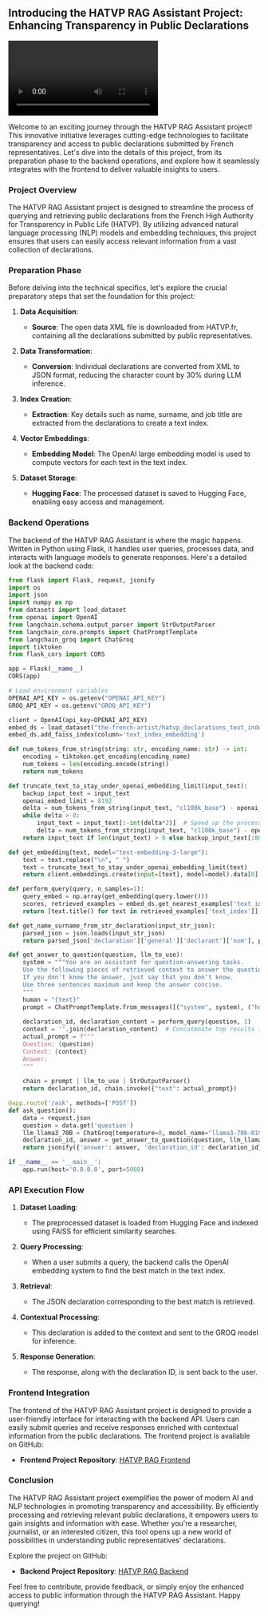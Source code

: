 ## Introducing the HATVP RAG Assistant Project: Enhancing Transparency in Public Declarations

![a gif](https://i.imgur.com/lTrqobh.mp4)

Welcome to an exciting journey through the HATVP RAG Assistant project! This innovative initiative leverages cutting-edge technologies to facilitate transparency and access to public declarations submitted by French representatives. Let's dive into the details of this project, from its preparation phase to the backend operations, and explore how it seamlessly integrates with the frontend to deliver valuable insights to users.

### Project Overview

The HATVP RAG Assistant project is designed to streamline the process of querying and retrieving public declarations from the French High Authority for Transparency in Public Life (HATVP). By utilizing advanced natural language processing (NLP) models and embedding techniques, this project ensures that users can easily access relevant information from a vast collection of declarations. 

### Preparation Phase

Before delving into the technical specifics, let's explore the crucial preparatory steps that set the foundation for this project:

1. **Data Acquisition**:
   - **Source**: The open data XML file is downloaded from HATVP.fr, containing all the declarations submitted by public representatives.
   
2. **Data Transformation**:
   - **Conversion**: Individual declarations are converted from XML to JSON format, reducing the character count by 30% during LLM inference.
   
3. **Index Creation**:
   - **Extraction**: Key details such as name, surname, and job title are extracted from the declarations to create a text index.
   
4. **Vector Embeddings**:
   - **Embedding Model**: The OpenAI large embedding model is used to compute vectors for each text in the text index.
   
5. **Dataset Storage**:
   - **Hugging Face**: The processed dataset is saved to Hugging Face, enabling easy access and management.

### Backend Operations

The backend of the HATVP RAG Assistant is where the magic happens. Written in Python using Flask, it handles user queries, processes data, and interacts with language models to generate responses. Here's a detailed look at the backend code:

```python
from flask import Flask, request, jsonify
import os
import json
import numpy as np
from datasets import load_dataset
from openai import OpenAI
from langchain.schema.output_parser import StrOutputParser
from langchain_core.prompts import ChatPromptTemplate
from langchain_groq import ChatGroq
import tiktoken
from flask_cors import CORS

app = Flask(__name__)
CORS(app)

# Load environment variables
OPENAI_API_KEY = os.getenv("OPENAI_API_KEY")
GROQ_API_KEY = os.getenv("GROQ_API_KEY")

client = OpenAI(api_key=OPENAI_API_KEY)
embed_ds = load_dataset("the-french-artist/hatvp_declarations_text_index_embeds", split='train')
embed_ds.add_faiss_index(column='text_index_embedding')

def num_tokens_from_string(string: str, encoding_name: str) -> int:
    encoding = tiktoken.get_encoding(encoding_name)
    num_tokens = len(encoding.encode(string))
    return num_tokens

def truncate_text_to_stay_under_openai_embedding_limit(input_text):
    backup_input_text = input_text
    openai_embed_limit = 8192
    delta = num_tokens_from_string(input_text, "cl100k_base") - openai_embed_limit
    while delta > 0:
        input_text = input_text[:-int(delta*2)]  # Speed up the process with factor 2
        delta = num_tokens_from_string(input_text, "cl100k_base") - openai_embed_limit
    return input_text if len(input_text) > 0 else backup_input_text[:8000]

def get_embedding(text, model="text-embedding-3-large"):
    text = text.replace("\n", " ")
    text = truncate_text_to_stay_under_openai_embedding_limit(text)
    return client.embeddings.create(input=[text], model=model).data[0].embedding

def perform_query(query, n_samples=1):
    query_embed = np.array(get_embedding(query.lower()))
    scores, retrieved_examples = embed_ds.get_nearest_examples('text_index_embedding', query_embed, k=n_samples)
    return [text.title() for text in retrieved_examples['text_index']], retrieved_examples['declaration_json']

def get_name_surname_from_str_declaration(input_str_json):
    parsed_json = json.loads(input_str_json)
    return parsed_json['declaration']['general']['declarant']['nom'], parsed_json['declaration']['general']['declarant']['prenom']

def get_answer_to_question(question, llm_to_use):
    system = """You are an assistant for question-answering tasks.
    Use the following pieces of retrieved context to answer the question.
    If you don't know the answer, just say that you don't know.
    Use three sentences maximum and keep the answer concise.
    """
    human = "{text}"
    prompt = ChatPromptTemplate.from_messages([("system", system), ("human", human)])
    
    declaration_id, declaration_content = perform_query(question, 1)
    context = ''.join(declaration_content)  # Concatenate top results into a context
    actual_prompt = f"""
    Question: {question}
    Context: {context}
    Answer:
    """
    
    chain = prompt | llm_to_use | StrOutputParser()
    return declaration_id, chain.invoke({"text": actual_prompt})

@app.route('/ask', methods=['POST'])
def ask_question():
    data = request.json
    question = data.get('question')
    llm_llama3_70B = ChatGroq(temperature=0, model_name="llama3-70b-8192")
    declaration_id, answer = get_answer_to_question(question, llm_llama3_70B)
    return jsonify({'answer': answer, 'declaration_id': declaration_id})

if __name__ == '__main__':
    app.run(host='0.0.0.0', port=5000)
```

### API Execution Flow

1. **Dataset Loading**:
   - The preprocessed dataset is loaded from Hugging Face and indexed using FAISS for efficient similarity searches.

2. **Query Processing**:
   - When a user submits a query, the backend calls the OpenAI embedding system to find the best match in the text index.

3. **Retrieval**:
   - The JSON declaration corresponding to the best match is retrieved.

4. **Contextual Processing**:
   - This declaration is added to the context and sent to the GROQ model for inference.

5. **Response Generation**:
   - The response, along with the declaration ID, is sent back to the user.

### Frontend Integration

The frontend of the HATVP RAG Assistant project is designed to provide a user-friendly interface for interacting with the backend API. Users can easily submit queries and receive responses enriched with contextual information from the public declarations. The frontend project is available on GitHub:

- **Frontend Project Repository**: [HATVP RAG Frontend](https://github.com/louispaulet/hatvp_rag_front)

### Conclusion

The HATVP RAG Assistant project exemplifies the power of modern AI and NLP technologies in promoting transparency and accessibility. By efficiently processing and retrieving relevant public declarations, it empowers users to gain insights and information with ease. Whether you're a researcher, journalist, or an interested citizen, this tool opens up a new world of possibilities in understanding public representatives' declarations.

Explore the project on GitHub:
- **Backend Project Repository**: [HATVP RAG Backend](https://github.com/louispaulet/hatvp_rag_api)

Feel free to contribute, provide feedback, or simply enjoy the enhanced access to public information through the HATVP RAG Assistant. Happy querying!